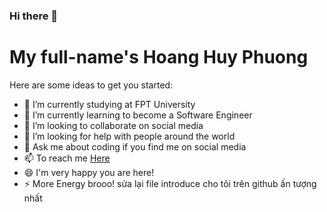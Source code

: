 ### Hi there 👋

<h1>My full-name's Hoang Huy Phuong</h1>

Here are some ideas to get you started:

- 🔭 I’m currently studying at FPT University
- 🌱 I’m currently learning to become a Software Engineer
- 👯 I’m looking to collaborate on social media
- 🤔 I’m looking for help with people around the world
- 💬 Ask me about coding if you find me on social media
- 📫 To reach me <a href="https://www.facebook.com/hoanghuy.phuong.12/">Here</a>
- 😄 I'm very happy you are here!
- ⚡ More Energy brooo!
sửa lại file introduce cho tôi trên github ấn tượng nhất
